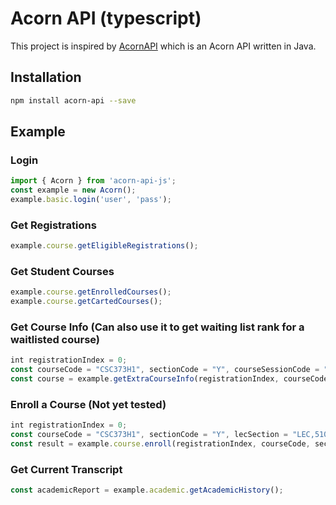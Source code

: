 # Acorn API (typescript)
This project is inspired by [AcornAPI](https://github.com/LesterLyu/AcornAPI)
 which is an Acorn API written in Java.

## Installation
```bash
npm install acorn-api --save
```

## Example

### Login
```javascript
import { Acorn } from 'acorn-api-js';
const example = new Acorn();
example.basic.login('user', 'pass');
```

### Get Registrations
```javascript
example.course.getEligibleRegistrations();
```

### Get Student Courses
```javascript
example.course.getEnrolledCourses();
example.course.getCartedCourses();
```

### Get Course Info (Can also use it to get waiting list rank for a waitlisted course)
```javascript
int registrationIndex = 0;
const courseCode = "CSC373H1", sectionCode = "Y", courseSessionCode = "20175";
const course = example.getExtraCourseInfo(registrationIndex, courseCode, courseSessionCode, sectionCode);
```

### Enroll a Course (Not yet tested)
```javascript
int registrationIndex = 0;
const courseCode = "CSC373H1", sectionCode = "Y", lecSection = "LEC,5101";
const result = example.course.enroll(registrationIndex, courseCode, sectionCode, lecSection);
```

### Get Current Transcript
```javascript
const academicReport = example.academic.getAcademicHistory();
```

